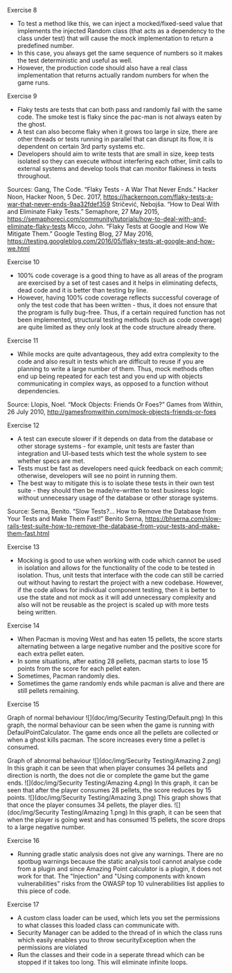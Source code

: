 Exercise 8
- To test a method like this, we can inject a mocked/fixed-seed value that implements the injected Random class (that acts as a
dependency to the class under test) that will cause the mock implementation to return a predefined number.
- In this case, you always get the same sequence of numbers so it makes the test deterministic and useful as well.
- However, the production code should also have a real class implementation that returns actually random numbers for when the game
runs.

Exercise 9
- Flaky tests are tests that can both pass and randomly fail with the same code. The smoke test is flaky since the pac-man is not always eaten
by the ghost.
- A test can also become flaky when it grows too large in size, there are other threads or tests running in parallel that can disrupt its flow,
it is dependent on certain 3rd party systems etc.
- Developers should aim to write tests that are small in size, keep tests isolated so they can execute without interfering each other, limit
calls to external systems and develop tools that can monitor flakiness in tests throughout.

Sources:
Gang, The Code. “Flaky Tests - A War That Never Ends.” Hacker Noon, Hacker Noon, 5 Dec. 2017, 
<https://hackernoon.com/flaky-tests-a-war-that-never-ends-9aa32fdef359>
Stričević, Nebojša. “How to Deal With and Eliminate Flaky Tests.” Semaphore, 27 May 2015, 
<https://semaphoreci.com/community/tutorials/how-to-deal-with-and-eliminate-flaky-tests>
Micco, John. “Flaky Tests at Google and How We Mitigate Them.” Google Testing Blog, 27 May 2016, 
<https://testing.googleblog.com/2016/05/flaky-tests-at-google-and-how-we.html>

Exercise 10
- 100% code coverage is a good thing to have as all areas of the program are exercised by a set of test cases and it helps in eliminating defects, dead code and it is better than testing
by line. 
- However, having 100% code coverage reflects successful coverage of only the test code that has been written - thus, it does not ensure that the program is fully bug-free.
Thus, if a certain required function has not been implemented, structural testing methods (such as code coverage) are quite limited as they only look at the code structure already there.

Exercise 11
- While mocks are quite advantageous, they add extra complexity to the code and also result in tests which are difficult to reuse if you are planning to write a large number
of them. Thus, mock methods often end up being repeated for each test and you end up with objects communicating in complex ways, as opposed to a function without dependencies.

Source: Llopis, Noel. “Mock Objects: Friends Or Foes?” Games from Within, 26 July 2010, 
<http://gamesfromwithin.com/mock-objects-friends-or-foes>

Exercise 12
- A test can execute slower if it depends on data from the database or other storage systems - for example, unit tests are faster than integration and UI-based tests which test
the whole system to see whether specs are met.
- Tests must be fast as developers need quick feedback on each commit; otherwise, developers will see no point in running them.
- The best way to mitigate this is to isolate these tests in their own test suite - they should then be made/re-written to test business logic without unnecessary 
usage of the database or other storage systems.

Source:
Serna, Benito. “Slow Tests?... How to Remove the Database from Your Tests and Make Them Fast!” Benito Serna, 
<https://bhserna.com/slow-rails-test-suite-how-to-remove-the-database-from-your-tests-and-make-them-fast.html>

Exercise 13
- Mocking is good to use when working with code which cannot be used in isolation and allows for the functionality of the code to be tested in isolation. Thus, unit tests that interface
with the code can still be carried out without having to restart the project with a new codebase. However, if the code allows for individual component testing, then it is better to use
the state and not mock as it will add unnecessary complexity and also will not be reusable as the project is scaled up with more tests being written.

Exercise 14
- When Pacman is moving West and has eaten 15 pellets, the score starts alternating between a large negative number and the positive score for each extra pellet eaten.
- In some situations, after eating 28 pellets, pacman starts to lose 15 points from the score for each pellet eaten.
- Sometimes, Pacman randomly dies.
- Sometimes the game randomly ends while pacman is alive and there are still pellets remaining.


Exercise 15

Graph of normal behaviour
![](doc/img/Security Testing/Default.png)
In this graph, the normal behaviour can be seen when the game is running with DefaulPointCalculator. The game ends once all the pellets are collected or when a ghost kills pacman. The score increases every time a pellet is consumed. 

Graph of abnormal behaviour
![](doc/img/Security Testing/Amazing 2.png)
In this graph it can be seen that when player consumes 34 pellets and direction is north, the does not die or complete the game but the game ends.
![](doc/img/Security Testing/Amazing 4.png)
In this graph, it can be seen that after the player consumes 28 pellets, the score reduces by 15 points.
![](doc/img/Security Testing/Amazing 3.png)
This graph shows that that once the player consumes 34 pellets, the player dies.
![](doc/img/Security Testing/Amazing 1.png)
In this graph, it can be seen that when the player is going west and has consumed 15 pellets, the score drops to a large negative number.

Exercise 16
- Running gradle static analysis does not give any warnings. There are no spotbug warnings because the static analysis tool cannot analyse code from a plugin and since Amazing Point calculator is a plugin, it does not work for that. The "Injection" and "Using components with known vulnerabilities" risks from the OWASP top 10 vulnerabilities list applies to this piece of code. 

Exercise 17
- A custom class loader can be used, which lets you set the permissions to what classes this loaded class can communicate with.
- Security Manager can be added to the thread of in which the class runs which easily enables you to throw securityException when the permissions are violated
- Run the classes and their code in a seperate thread which can be stopped if it takes too long. This will eliminate infinite loops.